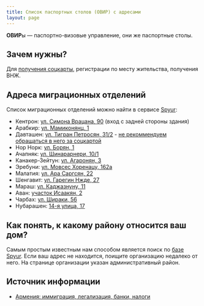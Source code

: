 ```yaml
---
title: Список паспортных столов (ОВИР) с адресами
layout: page
---
```


**ОВИР**ы — паспортно-визовые управление, они же паспортные столы.

## Зачем нужны?

Для [получения соцкарты](social-number.md), регистрации по месту жительства, получения ВНЖ.

## Адреса миграционных отделений

Список миграционных отделений можно найти в сервисе [Spyur](https://www.spyur.am/ru/yellow_pages/yp/1031):

- Кентрон: [ул. Симона Врацана, 90](https://www.spyur.am/ru/companies/central-passport-department-of-passport-and-visa-office/24157) (вход с задней стороны здания)
- Арабкир: [ул. Мамиконянц, 1](https://www.spyur.am/ru/companies/arabkir-passport-group-of-passport-and-visa-office/24154)
- Давташен: [ул. Тигран Петросян, 31/2](https://www.spyur.am/ru/companies/davtashen-passport-department-of-passport-and-visa-office/26917) - [не рекоммендуем обращаться в него за соцкартой](social-number.md)
- Нор Норк: [ул. Борян, 1](https://www.spyur.am/ru/companies/nor-nork-passport-department-of-passport-and-visa-office/24176)
- Ачапняк: [ул. Шинарарнери, 10/1](https://www.spyur.am/ru/companies/mashtots-passport-department-of-passport-and-visa-office/24159)
- Канакер-Зейтун: [ул. Агаронян, 3](https://www.spyur.am/ru/companies/kanaker-zeytun-passport-department-of-passport-and-visa-office/24178)
- Эребуни: [ул. Мовсес Хоренацу, 162а](https://www.spyur.am/ru/companies/erebuni-passport-department-of-passport-and-visa-office/24156)
- Малатия: [ул. Ара Саргсян, 22](https://www.spyur.am/ru/companies/malatia-passport-department-of-passport-and-visa-office/24158)
- Шенгавит: [ул. Гарегин Нжде, 27](https://www.spyur.am/ru/companies/shengavit-passport-department-of-passport-and-visa-office/24177)
- Мараш: [ул. Каджазнуну, 11](https://www.spyur.am/ru/companies/marash-passport-group-of-passport-and-visa-office/26928)
- Аван: [участок Исаакян, 2](https://www.spyur.am/ru/companies/avan-passport-department-of-passport-and-visa-office/24905)
- Чарбах: [ул. Шираки, 56](https://www.spyur.am/ru/companies/charbakh-passport-group-of-passport-and-visa-office/26918)
- Нубарашен: [14-я улица, 17](https://www.spyur.am/ru/companies/nubarashen-passport-group-of-passport-and-visa-office/26926)

## Как понять, к какому району относится ваш дом?

Самым простым известным нам способом является поиск по
[базе Spyur](https://www.spyur.am/ru/home/search/?company_name=&addres=%D0%9A%D0%BE%D0%BC%D0%B8%D1%82%D0%B0%D1%81%D0%B8).
Если ваш адрес не находится, поищите организацию недалеко от него. На странице организации указан административный район.

## Источник информации

- [Армения: иммиграция, легализация, банки, налоги](https://t.me/am_banking_and_residency)
